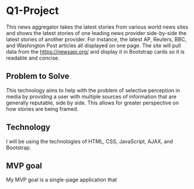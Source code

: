 # Q1-Project

This news aggregator takes the latest stories from various world news sites and shows the latest stories of one leading news provider side-by-side the latest stories of another provider. For instance, the latest AP, Reuters, BBC, and Washington Post articles all displayed on one page. The site will pull data from the https://newsapi.org/ and display it in Bootstrap cards so it is readable and concise.

## Problem to Solve

This technology aims to help with the problem of selective perception in media by providing a user with multiple sources of information that are generally reputable, side by side. This allows for greater perspective on how stories are being framed.

## Technology

I will be using the technologies of HTML, CSS, JavaScript, AJAX, and Bootstrap. 

## MVP goal

My MVP goal is a single-page application that 

